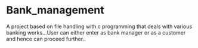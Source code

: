 # Bank_management
A project based on file handling with c programming that deals with various banking works...User can either enter as bank manager or as a customer and hence can proceed further..
